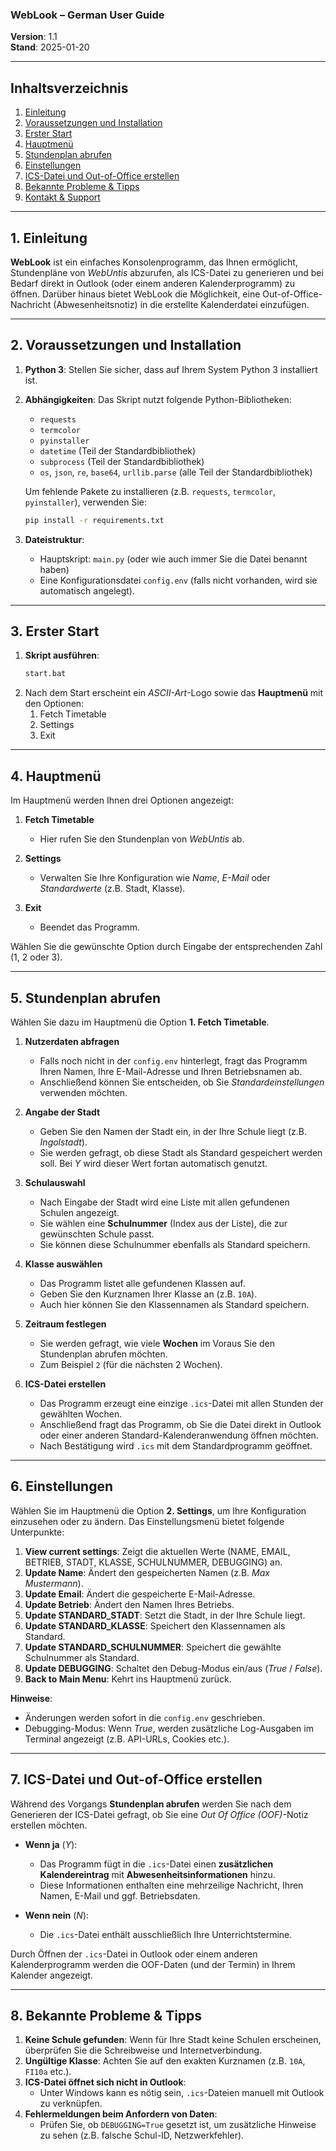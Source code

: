 ### WebLook – German  User Guide

**Version**: 1.1  
**Stand**: 2025-01-20

---

## Inhaltsverzeichnis
1. [Einleitung](#einleitung)  
2. [Voraussetzungen und Installation](#voraussetzungen-und-installation)  
3. [Erster Start](#erster-start)  
4. [Hauptmenü](#hauptmenü)  
5. [Stundenplan abrufen](#stundenplan-abrufen)  
6. [Einstellungen](#einstellungen)  
7. [ICS-Datei und Out-of-Office erstellen](#ics-datei-und-out-of-office-erstellen)  
8. [Bekannte Probleme & Tipps](#bekannte-probleme--tipps)  
9. [Kontakt & Support](#kontakt--support)  

---

## 1. Einleitung
**WebLook** ist ein einfaches Konsolenprogramm, das Ihnen ermöglicht, Stundenpläne von *WebUntis* abzurufen, als ICS-Datei zu generieren und bei Bedarf direkt in Outlook (oder einem anderen Kalenderprogramm) zu öffnen. Darüber hinaus bietet WebLook die Möglichkeit, eine Out-of-Office-Nachricht (Abwesenheitsnotiz) in die erstellte Kalenderdatei einzufügen.

---

## 2. Voraussetzungen und Installation
1. **Python 3**: Stellen Sie sicher, dass auf Ihrem System Python 3 installiert ist.  
2. **Abhängigkeiten**: Das Skript nutzt folgende Python-Bibliotheken:
   - `requests`  
   - `termcolor`
   - `pyinstaller`  
   - `datetime` (Teil der Standardbibliothek)  
   - `subprocess` (Teil der Standardbibliothek)  
   - `os`, `json`, `re`, `base64`, `urllib.parse` (alle Teil der Standardbibliothek)  

   Um fehlende Pakete zu installieren (z.B. `requests`, `termcolor`, `pyinstaller`), verwenden Sie:
   ```bash
   pip install -r requirements.txt
   ```

3. **Dateistruktur**:  
   - Hauptskript: `main.py` (oder wie auch immer Sie die Datei benannt haben)  
   - Eine Konfigurationsdatei `config.env` (falls nicht vorhanden, wird sie automatisch angelegt).  

---

## 3. Erster Start
1. **Skript ausführen**:  
   ```bash
   start.bat
   ```
2. Nach dem Start erscheint ein *ASCII-Art*-Logo sowie das **Hauptmenü** mit den Optionen:
   1. Fetch Timetable  
   2. Settings  
   3. Exit  

---

## 4. Hauptmenü
Im Hauptmenü werden Ihnen drei Optionen angezeigt:  

1. **Fetch Timetable**  
   - Hier rufen Sie den Stundenplan von *WebUntis* ab.  

2. **Settings**  
   - Verwalten Sie Ihre Konfiguration wie *Name*, *E-Mail* oder *Standardwerte* (z.B. Stadt, Klasse).  

3. **Exit**  
   - Beendet das Programm.  

Wählen Sie die gewünschte Option durch Eingabe der entsprechenden Zahl (1, 2 oder 3).

---

## 5. Stundenplan abrufen
Wählen Sie dazu im Hauptmenü die Option **1. Fetch Timetable**.

1. **Nutzerdaten abfragen**  
   - Falls noch nicht in der `config.env` hinterlegt, fragt das Programm Ihren Namen, Ihre E-Mail-Adresse und Ihren Betriebsnamen ab.  
   - Anschließend können Sie entscheiden, ob Sie *Standardeinstellungen* verwenden möchten.  

2. **Angabe der Stadt**  
   - Geben Sie den Namen der Stadt ein, in der Ihre Schule liegt (z.B. *Ingolstadt*).  
   - Sie werden gefragt, ob diese Stadt als Standard gespeichert werden soll. Bei *Y* wird dieser Wert fortan automatisch genutzt.  

3. **Schulauswahl**  
   - Nach Eingabe der Stadt wird eine Liste mit allen gefundenen Schulen angezeigt.  
   - Sie wählen eine **Schulnummer** (Index aus der Liste), die zur gewünschten Schule passt.  
   - Sie können diese Schulnummer ebenfalls als Standard speichern.  

4. **Klasse auswählen**  
   - Das Programm listet alle gefundenen Klassen auf.  
   - Geben Sie den Kurznamen Ihrer Klasse an (z.B. `10A`).  
   - Auch hier können Sie den Klassennamen als Standard speichern.  

5. **Zeitraum festlegen**  
   - Sie werden gefragt, wie viele **Wochen** im Voraus Sie den Stundenplan abrufen möchten.  
   - Zum Beispiel `2` (für die nächsten 2 Wochen).  

6. **ICS-Datei erstellen**  
   - Das Programm erzeugt eine einzige `.ics`-Datei mit allen Stunden der gewählten Wochen.  
   - Anschließend fragt das Programm, ob Sie die Datei direkt in Outlook oder einer anderen Standard-Kalenderanwendung öffnen möchten.  
   - Nach Bestätigung wird `.ics` mit dem Standardprogramm geöffnet.  

---

## 6. Einstellungen
Wählen Sie im Hauptmenü die Option **2. Settings**, um Ihre Konfiguration einzusehen oder zu ändern. Das Einstellungsmenü bietet folgende Unterpunkte:

1. **View current settings**: Zeigt die aktuellen Werte (NAME, EMAIL, BETRIEB, STADT, KLASSE, SCHULNUMMER, DEBUGGING) an.  
2. **Update Name**: Ändert den gespeicherten Namen (z.B. *Max Mustermann*).  
3. **Update Email**: Ändert die gespeicherte E-Mail-Adresse.  
4. **Update Betrieb**: Ändert den Namen Ihres Betriebs.  
5. **Update STANDARD_STADT**: Setzt die Stadt, in der Ihre Schule liegt.  
6. **Update STANDARD_KLASSE**: Speichert den Klassennamen als Standard.  
7. **Update STANDARD_SCHULNUMMER**: Speichert die gewählte Schulnummer als Standard.  
8. **Update DEBUGGING**: Schaltet den Debug-Modus ein/aus (*True* / *False*).  
9. **Back to Main Menu**: Kehrt ins Hauptmenü zurück.

**Hinweise**:  
- Änderungen werden sofort in die `config.env` geschrieben.  
- Debugging-Modus: Wenn *True*, werden zusätzliche Log-Ausgaben im Terminal angezeigt (z.B. API-URLs, Cookies etc.).

---

## 7. ICS-Datei und Out-of-Office erstellen
Während des Vorgangs **Stundenplan abrufen** werden Sie nach dem Generieren der ICS-Datei gefragt, ob Sie eine *Out Of Office (OOF)*-Notiz erstellen möchten.  

- **Wenn ja** (*Y*):  
  - Das Programm fügt in die `.ics`-Datei einen **zusätzlichen Kalendereintrag** mit **Abwesenheitsinformationen** hinzu.  
  - Diese Informationen enthalten eine mehrzeilige Nachricht, Ihren Namen, E-Mail und ggf. Betriebsdaten.  

- **Wenn nein** (*N*):  
  - Die `.ics`-Datei enthält ausschließlich Ihre Unterrichtstermine.

Durch Öffnen der `.ics`-Datei in Outlook oder einem anderen Kalenderprogramm werden die OOF-Daten (und der Termin) in Ihrem Kalender angezeigt.

---

## 8. Bekannte Probleme & Tipps
1. **Keine Schule gefunden**: Wenn für Ihre Stadt keine Schulen erscheinen, überprüfen Sie die Schreibweise und Internetverbindung.  
2. **Ungültige Klasse**: Achten Sie auf den exakten Kurznamen (z.B. `10A`, `FI10a` etc.).  
3. **ICS-Datei öffnet sich nicht in Outlook**:  
   - Unter Windows kann es nötig sein, `.ics`-Dateien manuell mit Outlook zu verknüpfen.  
4. **Fehlermeldungen beim Anfordern von Daten**:  
   - Prüfen Sie, ob `DEBUGGING=True` gesetzt ist, um zusätzliche Hinweise zu sehen (z.B. falsche Schul-ID, Netzwerkfehler).  
